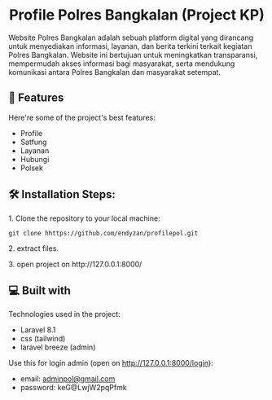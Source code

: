 <h1 align="center" id="title">Profile Polres Bangkalan (Project KP)</h1>


<p id="description">Website Polres Bangkalan adalah sebuah platform digital yang dirancang untuk menyediakan informasi, layanan, dan berita terkini terkait kegiatan Polres Bangkalan. Website ini bertujuan untuk meningkatkan transparansi, mempermudah akses informasi bagi masyarakat, serta mendukung komunikasi antara Polres Bangkalan dan masyarakat setempat.</p>

<h2>🧐 Features</h2>

Here're some of the project's best features:

*   Profile
*   Satfung
*   Layanan
*   Hubungi
*   Polsek

<h2>🛠️ Installation Steps:</h2>

<p>1. Clone the repository to your local machine:</p>

```
git clone hhttps://github.com/endyzan/profilepol.git
```

<p>2. extract files.</p>

<p>3. open project on http://127.0.0.1:8000/</p>
  
<h2>💻 Built with</h2>

Technologies used in the project:

*   Laravel 8.1
*   css (tailwind)
*   laravel breeze (admin)


Use this for login admin (open on http://127.0.0.1:8000/login):

*   email: adminpol@gmail.com
*   password: keG@LwjW2pqPfmk